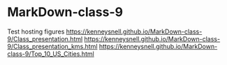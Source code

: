 # MarkDown-class-9
Test hosting figures
https://kenneysnell.github.io/MarkDown-class-9/Class_presentation.html
https://kenneysnell.github.io/MarkDown-class-9/Class_presentation_kms.html
https://kenneysnell.github.io/MarkDown-class-9/Top_10_US_Cities.html

